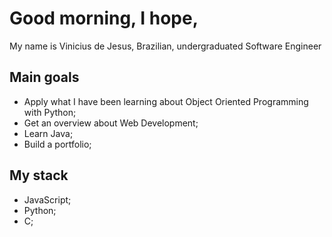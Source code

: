 # Good morning, I hope, 
My name is Vinicius de Jesus, Brazilian, undergraduated Software Engineer


## Main goals
- Apply what I have been learning about Object Oriented Programming with Python;
- Get an overview about Web Development;
- Learn Java;
- Build a portfolio;

## My stack
- JavaScript;
- Python;
- C;

<!--
**UnderwaterVillager/UnderwaterVillager** is a ✨ _special_ ✨ repository because its `README.md` (this file) appears on your GitHub profile.

Here are some ideas to get you started:

- 🔭 I’m currently working on ...
- 🌱 I’m currently learning ...
- 👯 I’m looking to collaborate on ...
- 🤔 I’m looking for help with ...
- 💬 Ask me about ...
- 📫 How to reach me: ...
- 😄 Pronouns: ...
- ⚡ Fun fact: ...
-->
